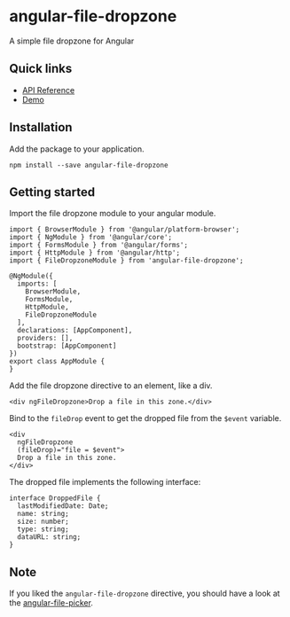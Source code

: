 # angular-file-dropzone
A simple file dropzone for Angular


## Quick links
- [API Reference](https://github.com/fvilers/angular-file-dropzone/wiki/api-reference)
- [Demo](https://fvilers.github.io/angular-file-dropzone/index.html)

## Installation
Add the package to your application.

```
npm install --save angular-file-dropzone
```

## Getting started

Import the file dropzone module to your angular module.

```
import { BrowserModule } from '@angular/platform-browser';
import { NgModule } from '@angular/core';
import { FormsModule } from '@angular/forms';
import { HttpModule } from '@angular/http';
import { FileDropzoneModule } from 'angular-file-dropzone';

@NgModule({
  imports: [
    BrowserModule,
    FormsModule,
    HttpModule,
    FileDropzoneModule
  ],
  declarations: [AppComponent],
  providers: [],
  bootstrap: [AppComponent]
})
export class AppModule {
}
```

Add the file dropzone directive to an element, like a div.

```
<div ngFileDropzone>Drop a file in this zone.</div>
```

Bind to the `fileDrop` event to get the dropped file from the `$event` variable.

```
<div
  ngFileDropzone
  (fileDrop)="file = $event">
  Drop a file in this zone.
</div>
```

The dropped file implements the following interface:

```
interface DroppedFile {
  lastModifiedDate: Date;
  name: string;
  size: number;
  type: string;
  dataURL: string;
}
```

## Note
If you liked the `angular-file-dropzone` directive, you should have a look at the [angular-file-picker](https://github.com/fvilers/angular-file-picker).
